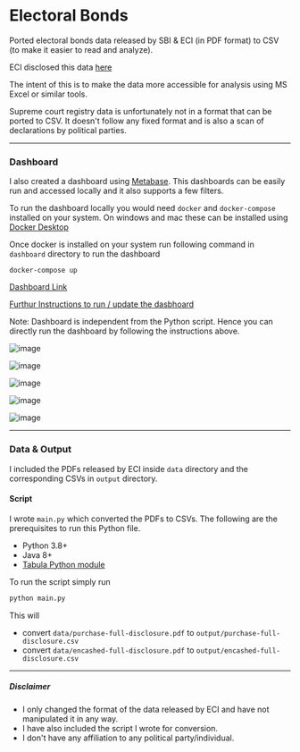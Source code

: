 Electoral Bonds
===============

Ported electoral bonds data released by SBI & ECI (in PDF format) to CSV (to make it easier to read and analyze).

ECI disclosed this data [here](https://www.eci.gov.in/disclosure-of-electoral-bonds)

The intent of this is to make the data more accessible for analysis using MS Excel or similar tools.

Supreme court registry data is unfortunately not in a format that can be ported to CSV. It doesn't follow any fixed format and is also a scan of declarations by political parties.

---

### Dashboard

I also created a dashboard using [Metabase](https://github.com/metabase). This dashboards can be easily run and accessed locally and it also supports a few filters.

To run the dashboard locally you would need `docker` and `docker-compose` installed on your system.
On windows and mac these can be installed using [Docker Desktop](https://www.docker.com/products/docker-desktop/)

Once docker is installed on your system run following command in `dashboard` directory to run the dashboard

```
docker-compose up
```

[Dashboard Link](http://localhost:3000/public/dashboard/f1201124-1063-427c-8d98-511578b73159)


[Furthur Instructions to run / update the dasbhoard](https://github.com/pushkar8723/electoral-bonds/tree/main/dashboard)

Note: Dashboard is independent from the Python script. Hence you can directly run the dashboard by following the instructions above.

![image](https://github.com/pushkar8723/electoral-bonds/assets/2996493/c30a4c5d-8273-4fba-bdfb-cd0880d216fe)

![image](https://github.com/pushkar8723/electoral-bonds/assets/2996493/a7ac8933-1794-4ca0-a121-890afb28b954)

![image](https://github.com/pushkar8723/electoral-bonds/assets/2996493/9826a0f6-1b13-4fcf-a033-804e4d76c9bc)

![image](https://github.com/pushkar8723/electoral-bonds/assets/2996493/eb1af64f-89cb-4ec9-9864-69c6c2ed050b)

![image](https://github.com/pushkar8723/electoral-bonds/assets/2996493/d1959db0-182b-41d4-824b-14153cea34e8)

---

### Data & Output

I included the PDFs released by ECI inside `data` directory and the corresponding CSVs in `output` directory.

#### Script

I wrote `main.py` which converted the PDFs to CSVs.
The following are the prerequisites to run this Python file.
- Python 3.8+
- Java 8+
- [Tabula Python module](https://github.com/tabulapdf/tabula)

To run the script simply run 
```sh
python main.py
```

This will
- convert `data/purchase-full-disclosure.pdf` to `output/purchase-full-disclosure.csv`
- convert `data/encashed-full-disclosure.pdf` to `output/encashed-full-disclosure.csv`  

---

##### Disclaimer

- I only changed the format of the data released by ECI and have not manipulated it in any way.
- I have also included the script I wrote for conversion.
- I don't have any affiliation to any political party/individual. 
